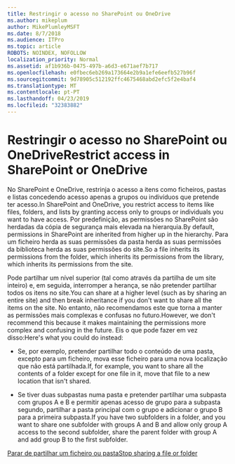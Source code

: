 ```yaml
---
title: Restringir o acesso no SharePoint ou OneDrive
ms.author: mikeplum
author: MikePlumleyMSFT
ms.date: 8/7/2018
ms.audience: ITPro
ms.topic: article
ROBOTS: NOINDEX, NOFOLLOW
localization_priority: Normal
ms.assetid: af1b936b-0475-497b-a6d3-e671aef7b717
ms.openlocfilehash: e0fbec6eb269a173664e2b9a1efe6eefb527b96f
ms.sourcegitcommit: 9d78905c512192ffc4675468abd2efc5f2e4baf4
ms.translationtype: MT
ms.contentlocale: pt-PT
ms.lasthandoff: 04/23/2019
ms.locfileid: "32383882"
---
```

# <a name="restrict-access-in-sharepoint-or-onedrive"></a><span data-ttu-id="345cf-102">Restringir o acesso no SharePoint ou OneDrive</span><span class="sxs-lookup"><span data-stu-id="345cf-102">Restrict access in SharePoint or OneDrive</span></span>

<span data-ttu-id="345cf-103">No SharePoint e OneDrive, restrinja o acesso a itens como ficheiros, pastas e listas concedendo acesso apenas a grupos ou indivíduos que pretende ter acesso.</span><span class="sxs-lookup"><span data-stu-id="345cf-103">In SharePoint and OneDrive, you restrict access to items like files, folders, and lists by granting access only to groups or individuals you want to have access.</span></span> <span data-ttu-id="345cf-104">Por predefinição, as permissões no SharePoint são herdadas da cópia de segurança mais elevada na hierarquia.</span><span class="sxs-lookup"><span data-stu-id="345cf-104">By default, permissions in SharePoint are inherited from higher up in the hierarchy.</span></span> <span data-ttu-id="345cf-105">Para um ficheiro herda as suas permissões da pasta herda as suas permissões da biblioteca herda as suas permissões do site.</span><span class="sxs-lookup"><span data-stu-id="345cf-105">So a file inherits its permissions from the folder, which inherits its permissions from the library, which inherits its permissions from the site.</span></span>
  
<span data-ttu-id="345cf-106">Pode partilhar um nível superior (tal como através da partilha de um site inteiro) e, em seguida, interromper a herança, se não pretender partilhar todos os itens no site.</span><span class="sxs-lookup"><span data-stu-id="345cf-106">You can share at a higher level (such as by sharing an entire site) and then break inheritance if you don't want to share all the items on the site.</span></span> <span data-ttu-id="345cf-107">No entanto, não recomendamos este que torna a manter as permissões mais complexas e confusas no futuro.</span><span class="sxs-lookup"><span data-stu-id="345cf-107">However, we don't recommend this because it makes maintaining the permissions more complex and confusing in the future.</span></span> <span data-ttu-id="345cf-108">Eis o que pode fazer em vez disso:</span><span class="sxs-lookup"><span data-stu-id="345cf-108">Here's what you could do instead:</span></span>
  
- <span data-ttu-id="345cf-109">Se, por exemplo, pretender partilhar todo o conteúdo de uma pasta, excepto para um ficheiro, mova esse ficheiro para uma nova localização que não está partilhada.</span><span class="sxs-lookup"><span data-stu-id="345cf-109">If, for example, you want to share all the contents of a folder except for one file in it, move that file to a new location that isn't shared.</span></span>
    
- <span data-ttu-id="345cf-110">Se tiver duas subpastas numa pasta e pretender partilhar uma subpasta com grupos A e B e permitir apenas acesso de grupo para a subpasta segundo, partilhar a pasta principal com o grupo e adicionar o grupo B para a primeira subpasta.</span><span class="sxs-lookup"><span data-stu-id="345cf-110">If you have two subfolders in a folder, and you want to share one subfolder with groups A and B and allow only group A access to the second subfolder, share the parent folder with group A and add group B to the first subfolder.</span></span>
    
[<span data-ttu-id="345cf-111">Parar de partilhar um ficheiro ou pasta</span><span class="sxs-lookup"><span data-stu-id="345cf-111">Stop sharing a file or folder </span></span>](https://go.microsoft.com/fwlink/?linkid=2008861)
  


